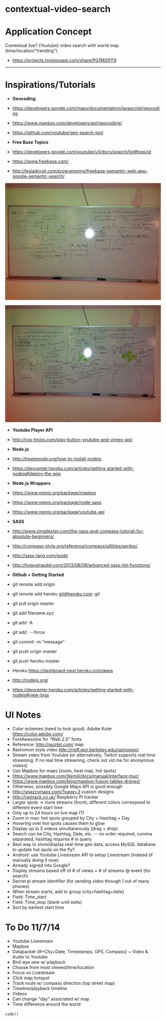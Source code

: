 contextual-video-search
=======================

# Application Concept #

Contextual live? (Youtube) video search with world map (time/location/"trending")

* https://projects.invisionapp.com/share/PG1MDIFF9

----

# Inspirations/Tutorials #

* __Geocoding__
 * <https://developers.google.com/maps/documentation/javascript/geocoding>
 * <https://www.mapbox.com/developers/api/geocoding/>
 * https://github.com/youtube/geo-search-tool

* __Free Base Topics__
 * <https://developers.google.com/youtube/v3/docs/search/list#topicId>
 * <https://www.freebase.com/>
 * <http://tesladocet.com/programming/freebase-semantic-web-app-google-semantic-search/>

 ![picture alt](https://raw.githubusercontent.com/shunshou/contextual-video-search/master/web1.JPG "Title is optional")

 ![picture alt](https://raw.githubusercontent.com/shunshou/contextual-video-search/master/web2.JPG "Title is optional")

 * __Youtube Player API__
  * http://css-tricks.com/play-button-youtube-and-vimeo-api/

 * __Node.js__
  * http://howtonode.org/how-to-install-nodejs
  * https://devcenter.heroku.com/articles/getting-started-with-nodejs#deploy-the-app

 * __Node.js Wrappers__
  * https://www.npmjs.org/package/mapbox
  * https://www.npmjs.org/package/node-sass
  * https://www.npmjs.org/package/youtube-api

 * __SASS__
  * http://www.zingdesign.com/the-sass-and-compass-tutorial-for-absolute-beginners/
  * http://compass-style.org/reference/compass/utilities/sprites/
  * http://sass-lang.com/guide
  * http://hugogiraudel.com/2013/08/08/advanced-sass-list-functions/

 * __Github + Getting Started__
  * git remote add origin <github repo>
  * git remote add heroku git@heroku.com:<app name>.git
  * git pull origin master
  * git add filename.xyz
  * git add -A
  * git add . --force
  * git commit -m "message"
  * git push origin master
  * git push heroku master
  * Heroku https://dashboard-next.heroku.com/apps
  * http://nodejs.org/
  * https://devcenter.heroku.com/articles/getting-started-with-nodejs#view-logs

# UI Notes #

* Color schemes (need to look good): Adobe Kuler https://color.adobe.com/
* FontAwesome for “Web 2.0” fonts
* Reference: http://quizlet.com/ map
* Rashomon style video http://rieff.ieor.berkeley.edu/rashomon/
* Stream video from Youtube (or alternatively, Twitch supports real time streaming; if no real time streaming, check out vid.me for anonymous videos)
* Use Mapbox for maps (zoom, heat map, hot spots)
 * https://www.mapbox.com/tilemill/docs/manual/interface-tour/ 
 * https://www.mapbox.com/blog/mapbox-fusion-tables-drones/
* Otherwise, possibly Google Maps API is good enough
 * http://snazzymaps.com/?page=3 custom designs
 * http://rastrack.co.uk/ Raspberry Pi tracker
* Larger spots → more streams (front); different colors correspond to different event start time
 * Only up to 24 hours on live map (?)
* Zoom in max: hot spots grouped by City + Hashtag + Day
* Hovering over hot spots causes them to glow
* Display up to 5 videos simultaneously (drag + drop)
* Search can be City, Hashtag, Date, etc. -- no order required, comma separated, hashtag requires # in query
* Best way to store/display real-time geo data; access MySQL database to update hot spots on the fly?
* Android: use Youtube Livestream API to setup Livestream (instead of manually doing it now)
 * Already signed into Google?
* Display streams based off of # of views + # of streams @ event (for search)
* Secret pi stream identifier (for sending video through 1 out of many phones)
* When stream starts, add to group {city+hashtag+date}
 * Field: Time_start
 * Field: Time_stop (blank until exits)
 * Sort by earliest start time

# To Do 11/7/14 #

* Youtube Livestream
* Mapbox
* Datapacket {#+City+Date; Timestamps, GPS, Compass} + Video & Audio to Youtube
* Bird-eye vew w/ playback
* Choose from most viewed/time/location
* Focus on Livestream
 * Click map hotspot
 * Track route w/ compass direction (top street map)
 * Timeline/playback timeline
 * Videos
* Can change "day" associated w/ map
* Time difference around the world



 `code()`
